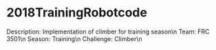# 2018TrainingRobotcode
Description: Implementation of climber for training season\n
Team: FRC 3501\n
Season: Training\n
Challenge: Climber\n
